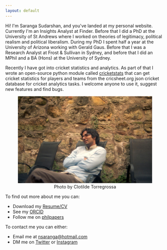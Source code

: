 ```yaml
---
layout: default
---
```


<!-- ![profile](/assets/profile.jpg){:style="float:right;margin:0px 0px 15px 15px;width:30%;height: auto;"}
*Credit: Clotilde Torregrossa*
-->

Hi! I'm Saranga Sudarshan, and you've landed at my personal website. Currently I'm an Insights Analyst at Finder. Before that I did a PhD at the University of St Andrews where I worked on theories of legitimacy, political realism and political liberalism. During my PhD I spent half a year at the University of Arizona working with Gerald Gaus. Before that I was a Research Analyst at Frost & Sullivan in Sydney, and before that I did an MPhil and a BA (Hons) at the University of Sydney.

Recently I have got into cricket statistics and analytics. As part of that I wrote an open-source python module called [cricketstats](https://github.com/nsaranga/cricketstats) that can get cricket statistics for players and teams from the cricsheet.org json cricket database for cricket analytics tasks. I welcome anyone to use it, suggest new features and find bugs.

<figure style="text-align:center;">
<img src="/assets/profile.jpg" alt="Profile"/>
<figcaption> Photo by Clotilde Torregrossa
</figcaption>
</figure>


<!-- My thesis, *Disagreement, Concepts and Convergence: A New Theory of Political Realist Legitimacy* argued for a novel conception of political realism as a theory of political legitimacy, the 'Dual Convergent Conception', by making use of recent innovations in the philosophy of language on metalinguistic negotiations, and in developmental psychology on the nature of concepts. You can read my thesis here. 

ALSO CONSIDER PUTTING OSME OF MY INSTA PHOTOS ON THE WEBSITE
-->




To find out more about me you can:
- Download my [Resume/CV](https://docs.google.com/document/d/1-TUlDs94LM7jxW67jTlh5ESPVxgPVXKmcjxU-CQxjF8/edit?usp=sharing)
- See my [ORCID](https://orcid.org/0000-0002-0750-0177)
- Follow me on [philpapers](https://philpeople.org/profiles/saranga-sudarshan)

To contact me you can either:
- Email me at [nsaranga@hotmail.com](mailto:nsaranga@hotmail.com)
- DM me on [Twitter](https://www.twitter.com/humesfinger/) or [Instagram](https://www.instagram.com/humesfinger/)


